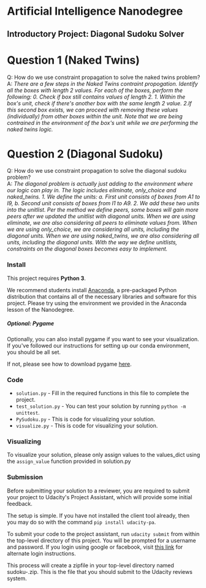 # Artificial Intelligence Nanodegree
## Introductory Project: Diagonal Sudoku Solver

# Question 1 (Naked Twins)
Q: How do we use constraint propagation to solve the naked twins problem?  
A: *There are a few steps in the Naked Twins contraint propogation. Identify all the boxes with length 2 values. For each of the boxes, perform the following: 0. Check if box still contains values of length 2. 1. Within the box's unit, check if there's another box with the same length 2 value. 2.If this second box exists, we can proceed with removing these values (individually) from other boxes within the unit. Note that we are being contrained in the environment of the box's unit while we are performing the naked twins logic.*


# Question 2 (Diagonal Sudoku)
Q: How do we use constraint propagation to solve the diagonal sudoku problem?  
A: *The diagonal problem is actually just adding to the environment where our logic can play in. The logic includes eliminate, only_choice and naked_twins. 1. We define the units: a. First unit consists of boxes from A1 to I9, b. Second unit consists of boxes from I1 to A9. 2. We add these two units into the unitlist. Per the method we define peers, some boxes will gain more peers after we updated the unitlist with diagonal units. When we are using eliminate, we are also considering all peers to eliminate values from. When we are using only_choice, we are considering all units, including the diagonal units. When we are using naked_twins, we are also considering all units, including the diagonal units. With the way we define unitlists, constraints on the diagonal boxes becomes easy to implement.*



### Install

This project requires **Python 3**.

We recommend students install [Anaconda](https://www.continuum.io/downloads), a pre-packaged Python distribution that contains all of the necessary libraries and software for this project. 
Please try using the environment we provided in the Anaconda lesson of the Nanodegree.

##### Optional: Pygame

Optionally, you can also install pygame if you want to see your visualization. If you've followed our instructions for setting up our conda environment, you should be all set.

If not, please see how to download pygame [here](http://www.pygame.org/download.shtml).

### Code

* `solution.py` - Fill in the required functions in this file to complete the project.
* `test_solution.py` - You can test your solution by running `python -m unittest`.
* `PySudoku.py` - This is code for visualizing your solution.
* `visualize.py` - This is code for visualizing your solution.

### Visualizing

To visualize your solution, please only assign values to the values_dict using the `assign_value` function provided in solution.py

### Submission
Before submitting your solution to a reviewer, you are required to submit your project to Udacity's Project Assistant, which will provide some initial feedback.  

The setup is simple.  If you have not installed the client tool already, then you may do so with the command `pip install udacity-pa`.  

To submit your code to the project assistant, run `udacity submit` from within the top-level directory of this project.  You will be prompted for a username and password.  If you login using google or facebook, visit [this link](https://project-assistant.udacity.com/auth_tokens/jwt_login) for alternate login instructions.

This process will create a zipfile in your top-level directory named sudoku-<id>.zip.  This is the file that you should submit to the Udacity reviews system.


